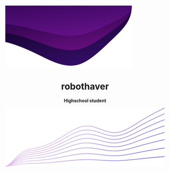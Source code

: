 <p>
  <img src="Resource/Top_Wave.svg" width="400">
</p>

<h1 align=center><b>robothaver</b></h1>

<p align=center><b>Highschool student</b></p>


<p align="right">
  <img src="Resource/Bottom_Wave.svg">
</p>
